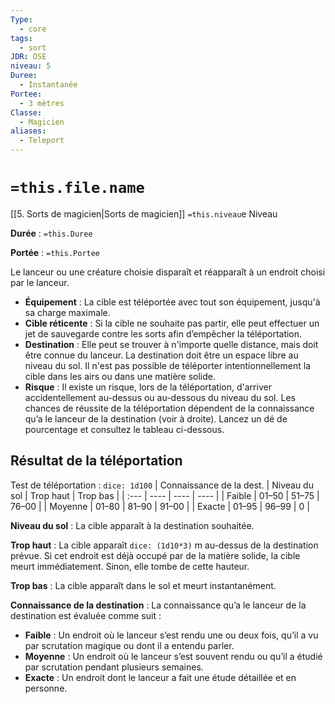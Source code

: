 ```yaml
---
Type:
  - core
tags:
  - sort
JDR: OSE
niveau: 5
Duree:
  - Instantanée
Portee:
  - 3 mètres
Classe:
  - Magicien
aliases:
  - Teleport
---
```

# `=this.file.name`  

[[5. Sorts de magicien|Sorts de magicien]] `=this.niveau`e Niveau

**Durée** : `=this.Duree`

**Portée** : `=this.Portee`

Le lanceur ou une créature choisie disparaît et réapparaît à un endroit choisi par le lanceur.

- **Équipement** : La cible est téléportée avec tout son équipement, jusqu'à sa charge maximale.
- **Cible réticente** : Si la cible ne souhaite pas partir, elle peut effectuer un jet de sauvegarde contre les sorts afin d’empêcher la téléportation.
- **Destination** : Elle peut se trouver à n'importe quelle distance, mais doit être connue du lanceur. La destination doit être un espace libre au niveau du sol. Il n'est pas possible de téléporter intentionnellement la cible dans les airs ou dans une matière solide.
- **Risque** : Il existe un risque, lors de la téléportation, d'arriver accidentellement au-dessus ou au-dessous du niveau du sol. Les chances de réussite de la téléportation dépendent de la connaissance qu’a le lanceur de la destination (voir à droite). Lancez un dé de pourcentage et consultez le tableau ci-dessous.

## Résultat de la téléportation

Test de téléportation : `dice: 1d100`
| Connaissance de la dest. | Niveau du sol | Trop haut | Trop bas |
| :--- | ---- | ---- | ---- |
| Faible | 01–50 | 51–75 | 76–00 |
| Moyenne | 01–80 | 81–90 | 91–00 |
| Exacte | 01–95 | 96–99 | 0 |

**Niveau du sol** : La cible apparaît à la destination souhaitée.

**Trop haut** : La cible apparaît `dice: (1d10*3)` m au-dessus de la destination prévue. Si cet endroit est déjà occupé par de la matière solide, la cible meurt immédiatement. Sinon, elle tombe de cette hauteur.

**Trop bas** : La cible apparaît dans le sol et meurt instantanément.

**Connaissance de la destination** : La connaissance qu’a le lanceur de la destination est évaluée comme suit :

- **Faible** : Un endroit où le lanceur s’est rendu une ou deux fois, qu’il a vu par scrutation magique ou dont il a entendu parler.
- **Moyenne** : Un endroit où le lanceur s’est souvent rendu ou qu’il a étudié par scrutation pendant plusieurs semaines.
- **Exacte** : Un endroit dont le lanceur a fait une étude détaillée et en personne.
